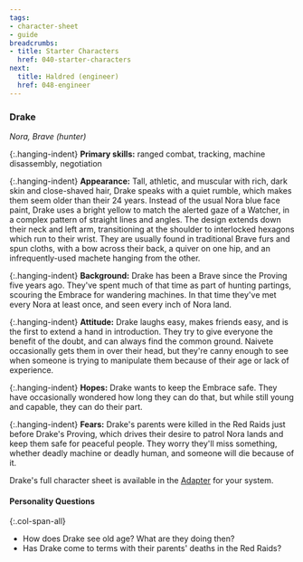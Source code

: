 ```yaml
---
tags:
- character-sheet
- guide
breadcrumbs:
- title: Starter Characters
  href: 040-starter-characters
next:
  title: Haldred (engineer)
  href: 048-engineer
---
```


### Drake

_Nora, Brave (hunter)_

{:.hanging-indent}
**Primary skills:** ranged combat, tracking, machine disassembly, negotiation

{:.hanging-indent}
**Appearance:** Tall, athletic, and muscular with rich, dark skin and close-shaved hair, Drake speaks with a quiet rumble, which makes them seem older than their 24 years.
Instead of the usual Nora blue face paint, Drake uses a bright yellow to match the alerted gaze of a Watcher, in a complex pattern of straight lines and angles.
The design extends down their neck and left arm, transitioning at the shoulder to interlocked hexagons which run to their wrist.
They are usually found in traditional Brave furs and spun cloths, with a bow across their back, a quiver on one hip, and an infrequently-used machete hanging from the other.

{:.hanging-indent}
**Background:** Drake has been a Brave since the Proving five years ago.
They've spent much of that time as part of hunting partings, scouring the Embrace for wandering machines.
In that time they've met every Nora at least once, and seen every inch of Nora land.

{:.hanging-indent}
**Attitude:** Drake laughs easy, makes friends easy, and is the first to extend a hand in introduction.
They try to give everyone the benefit of the doubt, and can always find the common ground.
Naivete occasionally gets them in over their head, but they're canny enough to see when someone is trying to manipulate them because of their age or lack of experience.

{:.hanging-indent}
**Hopes:** Drake wants to keep the Embrace safe.
They have occasionally wondered how long they can do that, but while still young and capable, they can do their part.

{:.hanging-indent}
**Fears:** Drake's parents were killed in the Red Raids just before Drake's Proving, which drives their desire to patrol Nora lands and keep them safe for peaceful people.
They worry they'll miss something, whether deadly machine or deadly human, and someone will die because of it.

Drake's full character sheet is available in the [Adapter](600-adapters.md) for your system.

#### Personality Questions

{:.col-span-all}
* How does Drake see old age?  What are they doing then?
* Has Drake come to terms with their parents' deaths in the Red Raids?
